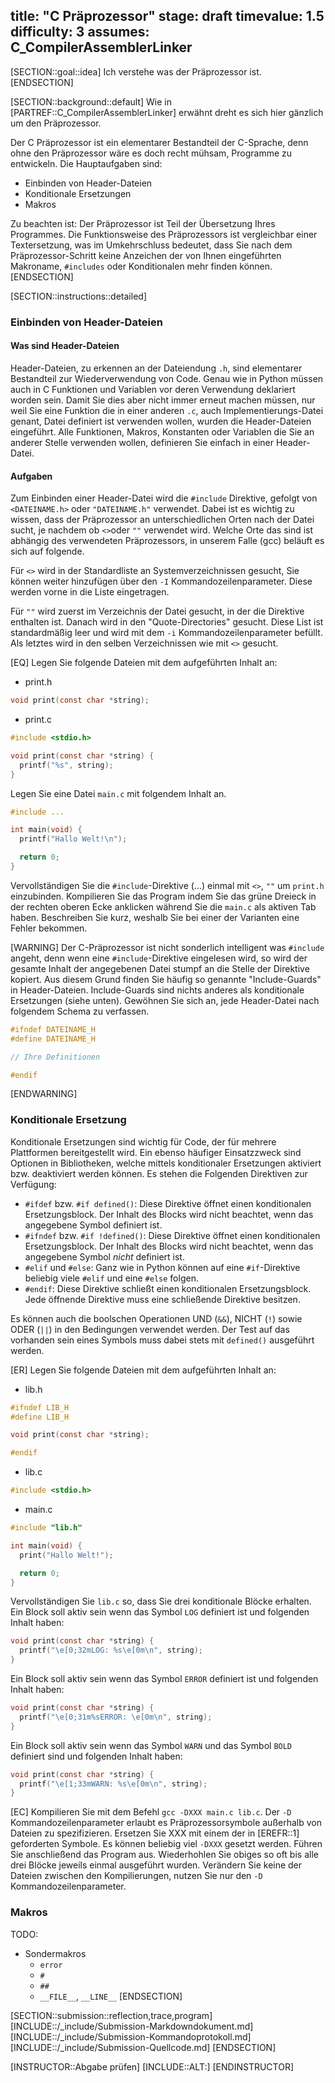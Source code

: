 title: "C Präprozessor"
stage: draft
timevalue: 1.5
difficulty: 3
assumes: C_CompilerAssemblerLinker
---
[SECTION::goal::idea]
Ich verstehe was der Präprozessor ist.
[ENDSECTION]

[SECTION::background::default]
Wie in [PARTREF::C_CompilerAssemblerLinker] erwähnt dreht es sich hier gänzlich
um den Präprozessor.

Der C Präprozessor ist ein elementarer Bestandteil der C-Sprache, denn ohne den
Präprozessor wäre es doch recht mühsam, Programme zu entwickeln.
Die Hauptaufgaben sind:

- Einbinden von Header-Dateien
- Konditionale Ersetzungen
- Makros

Zu beachten ist: Der Präprozessor ist Teil der Übersetzung Ihres Programmes.
Die Funktionsweise des Präprozessors ist vergleichbar einer Textersetzung,
was im Umkehrschluss bedeutet, dass Sie nach dem Präprozessor-Schritt keine
Anzeichen der von Ihnen eingeführten Makroname, `#includes` oder Konditionalen
mehr finden können.
[ENDSECTION]

[SECTION::instructions::detailed]
### Einbinden von Header-Dateien
#### Was sind Header-Dateien

Header-Dateien, zu erkennen an der Dateiendung `.h`, sind elementarer
Bestandteil zur Wiederverwendung von Code. Genau wie in Python müssen auch in C
Funktionen und Variablen vor deren Verwendung deklariert worden sein.
Damit Sie dies aber nicht immer erneut machen müssen, nur weil Sie eine
Funktion die in einer anderen `.c`, auch Implementierungs-Datei genant, Datei
definiert ist verwenden wollen, wurden die Header-Dateien eingeführt.
Alle Funktionen, Makros, Konstanten oder Variablen die Sie an anderer Stelle
verwenden wollen, definieren Sie einfach in einer Header-Datei.

#### Aufgaben
Zum Einbinden einer Header-Datei wird die `#include` Direktive, gefolgt von
`<DATEINAME.h>` oder `"DATEINAME.h"` verwendet.
Dabei ist es wichtig zu wissen, dass der Präprozessor an unterschiedlichen
Orten nach der Datei sucht, je nachdem ob `<>`oder `""` verwendet wird.
Welche Orte das sind ist abhängig des verwendeten Präprozessors, in unserem
Falle (gcc) beläuft es sich auf folgende.

Für `<>` wird in der Standardliste an Systemverzeichnissen gesucht, Sie können
weiter hinzufügen über den `-I` Kommandozeilenparameter.
Diese werden vorne in die Liste eingetragen.

Für `""` wird zuerst im Verzeichnis der Datei gesucht, in der die Direktive
enthalten ist.
Danach wird in den "Quote-Directories" gesucht.
Diese List ist standardmäßig leer und wird mit dem `-i` Kommandozeilenparameter
befüllt.
Als letztes wird in den selben Verzeichnissen wie mit `<>` gesucht.

[EQ] Legen Sie folgende Dateien mit dem aufgeführten Inhalt an:

  - print.h
```c
void print(const char *string);
```
  - print.c
```c
#include <stdio.h>

void print(const char *string) {
  printf("%s", string);
}
```

Legen Sie eine Datei `main.c` mit folgendem Inhalt an.
```c
#include ...

int main(void) {
  printf("Hallo Welt!\n");

  return 0;
}
```
Vervollständigen Sie die `#include`-Direktive (...) einmal mit `<>`, `""` um
`print.h` einzubinden.
Kompilieren Sie das Program indem Sie das grüne Dreieck in der rechten oberen
Ecke anklicken während Sie die `main.c` als aktiven Tab haben.
Beschreiben Sie kurz, weshalb Sie bei einer der Varianten eine Fehler bekommen.

[WARNING]
Der C-Präprozessor ist nicht sonderlich intelligent was `#include` angeht, denn
wenn eine `#include`-Direktive eingelesen wird, so wird der gesamte Inhalt der
angegebenen Datei stumpf an die Stelle der Direktive kopiert.
Aus diesem Grund finden Sie häufig so genannte "Include-Guards" in
Header-Dateien.
Include-Guards sind nichts anderes als konditionale Ersetzungen (siehe unten).
Gewöhnen Sie sich an, jede Header-Datei nach folgendem Schema zu verfassen.

```c
#ifndef DATEINAME_H
#define DATEINAME_H

// Ihre Definitionen

#endif
```
[ENDWARNING]

### Konditionale Ersetzung
Konditionale Ersetzungen sind wichtig für Code, der für mehrere Plattformen
bereitgestellt wird.
Ein ebenso häufiger Einsatzzweck sind Optionen in Bibliotheken, welche mittels
konditionaler Ersetzungen aktiviert bzw. deaktiviert werden können.
Es stehen die Folgenden Direktiven zur Verfügung:

- `#ifdef` bzw. `#if defined()`: Diese Direktive öffnet einen konditionalen
  Ersetzungsblock.
  Der Inhalt des Blocks wird nicht beachtet, wenn das angegebene Symbol
  definiert ist.
- `#ifndef` bzw. `#if !defined()`: Diese Direktive öffnet einen konditionalen
  Ersetzungsblock.
  Der Inhalt des Blocks wird nicht beachtet, wenn das angegebene Symbol *nicht*
  definiert ist.
- `#elif` und `#else`: Ganz wie in Python können auf eine `#if`-Direktive
  beliebig viele `#elif` und eine `#else` folgen.
- `#endif`: Diese Direktive schließt einen konditionalen
  Ersetzungsblock.
  Jede öffnende Direktive muss eine schließende Direktive besitzen.

Es können auch die boolschen Operationen UND (`&&`), NICHT (`!`) sowie
ODER (`||`) in den Bedingungen verwendet werden.
Der Test auf das vorhanden sein eines Symbols muss dabei stets mit `defined()`
ausgeführt werden.

[ER] Legen Sie folgende Dateien mit dem aufgeführten Inhalt an:

  - lib.h
```c
#ifndef LIB_H
#define LIB_H

void print(const char *string);

#endif
```
  - lib.c
```c
#include <stdio.h>

```
  - main.c
```c
#include "lib.h"

int main(void) {
  print("Hallo Welt!");

  return 0;
}
```

Vervollständigen Sie `lib.c` so, dass Sie drei konditionale Blöcke erhalten.
Ein Block soll aktiv sein wenn das Symbol `LOG` definiert ist und folgenden
Inhalt haben:
```c
void print(const char *string) {
  printf("\e[0;32mLOG: %s\e[0m\n", string);
}
```
Ein Block soll aktiv sein wenn das Symbol `ERROR` definiert ist und folgenden
Inhalt haben:
```c
void print(const char *string) {
  printf("\e[0;31m%sERROR: \e[0m\n", string);
}
```
Ein Block soll aktiv sein wenn das Symbol `WARN` und das Symbol `BOLD` definiert
sind und folgenden Inhalt haben:
```c
void print(const char *string) {
  printf("\e[1;33mWARN: %s\e[0m\n", string);
}
```

[EC] Kompilieren Sie mit dem Befehl `gcc -DXXX main.c lib.c`.
Der `-D` Kommandozeilenparameter erlaubt es Präprozessorsymbole außerhalb von
Dateien zu spezifizieren.
Ersetzen Sie XXX mit einem der in [EREFR::1] geforderten Symbole.
Es können beliebig viel `-DXXX` gesetzt werden.
Führen Sie anschließend das Program aus.
Wiederhohlen Sie obiges so oft bis alle drei Blöcke jeweils einmal ausgeführt
wurden.
Verändern Sie keine der Dateien zwischen den Kompilierungen, nutzen Sie nur den
`-D` Kommandozeilenparameter.

### Makros
TODO:

- Sondermakros
  - `error`
  - `#`
  - `##`
  - `__FILE__`, `__LINE__`
[ENDSECTION]

[SECTION::submission::reflection,trace,program]
[INCLUDE::/_include/Submission-Markdowndokument.md]
[INCLUDE::/_include/Submission-Kommandoprotokoll.md]
[INCLUDE::/_include/Submission-Quellcode.md]
[ENDSECTION]

[INSTRUCTOR::Abgabe prüfen]
[INCLUDE::ALT:]
[ENDINSTRUCTOR]